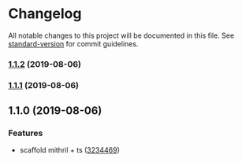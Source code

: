# Changelog

All notable changes to this project will be documented in this file. See [standard-version](https://github.com/conventional-changelog/standard-version) for commit guidelines.

### [1.1.2](https://github.com/stereohorse/generator-mithril-ts/compare/v1.1.1...v1.1.2) (2019-08-06)

### [1.1.1](https://github.com/stereohorse/generator-mithril-ts/compare/v1.1.0...v1.1.1) (2019-08-06)

## 1.1.0 (2019-08-06)


### Features

* scaffold mithril + ts ([3234469](https://github.com/stereohorse/generator-mithril-ts/commit/3234469))
